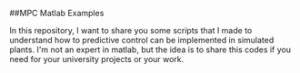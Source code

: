 ##MPC Matlab Examples

In this repository, I want to share you some scripts that I made to understand how to predictive control can be implemented in simulated plants. I'm not an expert in matlab, but the idea is to share this codes if you need for your university projects or your work.